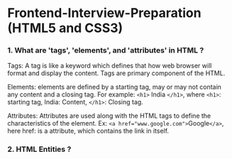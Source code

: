 # Frontend-Interview-Preparation (HTML5 and CSS3)


### 1. What are 'tags', 'elements', and 'attributes' in HTML ?
Tags: A tag is like a keyword which defines that how web browser will format and display the content. Tags are primary component of the HTML.

Elements: elements are defined by a starting tag, may or may not contain any content and a closing tag.
For example: `<h1>` India `</h1>`, where `<h1>`: starting tag, India: Content, `</h1>`: Closing tag.

Attributes: Attributes are used along with the HTML tags to define the characteristics of the element. Ex: `<a href="www.google.com">`Google`</a>`, here href: is a attribute, which contains the link in itself.

### 2. HTML Entities ?
